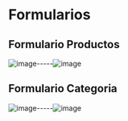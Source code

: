 # Formularios

## Formulario Productos
![image](https://github.com/user-attachments/assets/2ff716f6-7cc8-4e5d-9bd8-1de8ddffd990)-----![image](https://github.com/user-attachments/assets/99379892-d1c9-4bbd-ae90-d9315de8cd14)

## Formulario Categoria
![image](https://github.com/user-attachments/assets/7a3da077-91da-4664-8ea9-dcce2e3ed3ee)-----![image](https://github.com/user-attachments/assets/de573b40-2f12-4479-b58b-12917d80108d)




